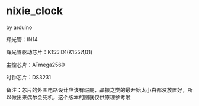 # nixie_clock
by arduino

辉光管：IN14

辉光管驱动芯片：K155ID1(K155ИД1)

主控芯片：ATmega2560

时钟芯片：DS3231

备注：芯片的外围电路设计应该有瑕疵，晶振之类的最开始太小白都没放置好，所以做出来偶尔会死机，这个版本的图就仅供原理参考啦
